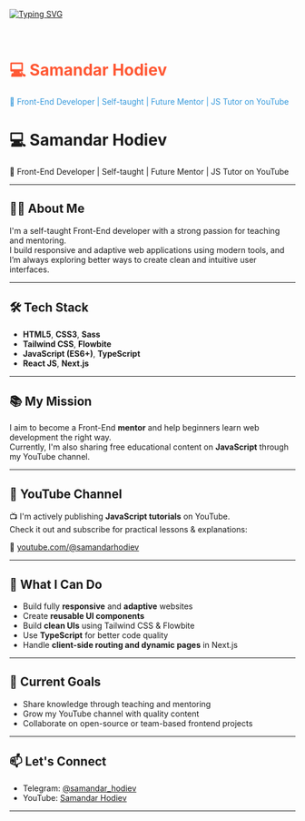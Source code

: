 [![Typing SVG](https://readme-typing-svg.herokuapp.com?font=Fira+Code&pause=1000&color=F0F741&background=0F1A8215&multiline=true&width=460&height=36&lines=Front-End+developer+%7C+Mentor)](https://git.io/typing-svg)




<br>


<h1 style="color: #ff5733;">💻 Samandar Hodiev</h1>
<p style="color: #3498db;">🎯 Front-End Developer | Self-taught | Future Mentor | JS Tutor on YouTube</p>


# 💻 Samandar Hodiev

🎯 Front-End Developer | Self-taught | Future Mentor | JS Tutor on YouTube

---

## 👨‍💻 About Me

I'm a self-taught Front-End developer with a strong passion for teaching and mentoring.  
I build responsive and adaptive web applications using modern tools, and I’m always exploring better ways to create clean and intuitive user interfaces.

---

## 🛠 Tech Stack

- **HTML5**, **CSS3**, **Sass**
- **Tailwind CSS**, **Flowbite**
- **JavaScript (ES6+)**, **TypeScript**
- **React JS**, **Next.js**

---

## 📚 My Mission

I aim to become a Front-End **mentor** and help beginners learn web development the right way.  
Currently, I'm also sharing free educational content on **JavaScript** through my YouTube channel.

---

## 🎥 YouTube Channel

📺 I'm actively publishing **JavaScript tutorials** on YouTube.  
Check it out and subscribe for practical lessons & explanations:

🔗 [youtube.com/@samandarhodiev](https://www.youtube.com/@samandarhodiev)

---

## 📱 What I Can Do

- Build fully **responsive** and **adaptive** websites
- Create **reusable UI components**
- Build **clean UIs** using Tailwind CSS & Flowbite
- Use **TypeScript** for better code quality
- Handle **client-side routing and dynamic pages** in Next.js

---

## 🚀 Current Goals

- Share knowledge through teaching and mentoring
- Grow my YouTube channel with quality content
- Collaborate on open-source or team-based frontend projects

---

## 📫 Let's Connect

- Telegram: [@samandar_hodiev](https://t.me/samandar_hodiev)
- YouTube: [Samandar Hodiev](https://www.youtube.com/@samandarhodiev)

---
